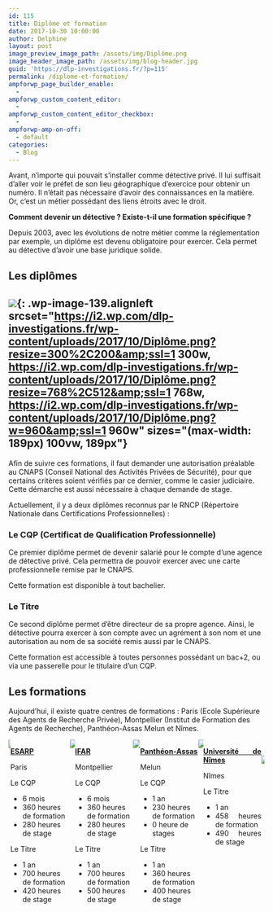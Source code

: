 ```yaml
---
id: 115
title: Diplôme et formation
date: 2017-10-30 10:00:00
author: Delphine
layout: post
image_preview_image_path: /assets/img/Diplôme.png
image_header_image_path: /assets/img/blog-header.jpg
guid: 'https://dlp-investigations.fr/?p=115'
permalink: /diplome-et-formation/
ampforwp_page_builder_enable:
  -
ampforwp_custom_content_editor:
  -
ampforwp_custom_content_editor_checkbox:
  -
ampforwp-amp-on-off:
  - default
categories:
  - Blog
---
```


Avant, n’importe qui pouvait s’installer comme d&eacute;tective priv&eacute;. Il lui suffisait d’aller voir le pr&eacute;fet de son lieu g&eacute;ographique d’exercice pour obtenir un num&eacute;ro. Il n’&eacute;tait pas n&eacute;cessaire d’avoir des connaissances en la mati&egrave;re. Or, c’est un m&eacute;tier poss&eacute;dant des liens &eacute;troits avec le droit.

**Comment devenir un d&eacute;tective ? Existe-t-il une formation sp&eacute;cifique ?**

Depuis 2003, avec les &eacute;volutions de notre m&eacute;tier comme la r&eacute;glementation par exemple, un dipl&ocirc;me est devenu obligatoire pour exercer. Cela permet au d&eacute;tective d’avoir une base juridique solide.<!--base32-c9gq6t9k68pp8vkhe4u78e1dc9gq6t9k68-base32-->

## Les dipl&ocirc;mes&nbsp;

## ![](https://i2.wp.com/dlp-investigations.fr/wp-content/uploads/2017/10/Diplôme.png?resize=189%2C126&amp;ssl=1){: .wp-image-139.alignleft srcset="https://i2.wp.com/dlp-investigations.fr/wp-content/uploads/2017/10/Diplôme.png?resize=300%2C200&amp;ssl=1 300w, https://i2.wp.com/dlp-investigations.fr/wp-content/uploads/2017/10/Diplôme.png?resize=768%2C512&amp;ssl=1 768w, https://i2.wp.com/dlp-investigations.fr/wp-content/uploads/2017/10/Diplôme.png?w=960&amp;ssl=1 960w" sizes="(max-width: 189px) 100vw, 189px"}

Afin de suivre ces formations, il faut demander une autorisation pr&eacute;alable au CNAPS (Conseil National des Activit&eacute;s Priv&eacute;es de S&eacute;curit&eacute;), pour que certains crit&egrave;res soient v&eacute;rifi&eacute;s par ce dernier, comme le casier judiciaire. Cette d&eacute;marche est aussi n&eacute;cessaire &agrave; chaque demande de stage.

Actuellement, il y a deux dipl&ocirc;mes reconnus par le RNCP (R&eacute;pertoire Nationale dans Certifications Professionnelles) :

### Le CQP (Certificat de Qualification Professionnelle)

Ce premier dipl&ocirc;me permet de devenir salari&eacute; pour le compte d’une agence de d&eacute;tective priv&eacute;. Cela permettra de pouvoir exercer avec une carte professionnelle remise par le CNAPS.

Cette formation est disponible &agrave; tout bachelier.

### Le Titre

Ce second dipl&ocirc;me permet d’&ecirc;tre directeur de sa propre agence. Ainsi, le d&eacute;tective pourra exercer &agrave; son compte avec un agr&eacute;ment &agrave; son nom et une autorisation au nom de sa soci&eacute;t&eacute; remis aussi par le CNAPS.

Cette formation est accessible &agrave; toutes personnes poss&eacute;dant un bac+2, ou via une passerelle pour le titulaire d’un CQP.

## Les formations

Aujourd’hui, il existe quatre centres de formations : Paris (Ecole Sup&eacute;rieure des Agents de Recherche Priv&eacute;e), Montpellier (Institut de Formation des Agents de Recherche), Panth&eacute;on-Assas Melun et N&icirc;mes.

<div class="csRow"><div class="csColumnGap" style="margin: 0px; padding: 0px; float: left; width: 0.729%;"><img style="border: none;" data-recalc-dims="1" src="https://i2.wp.com/dlp-investigations.fr/wp-content/plugins/advanced-wp-columns/assets/js/plugins/views/img/1x1-pixel.png?w=634&amp;ssl=1" /></div><div class="csColumn" style="margin: 0px; padding: 0px; float: left; width: 23.2%;" data-csstartpoint="7" data-csendpoint="230" data-cswidth="23.2%" data-csid="359cbd23-b233-b026-9860-8b06b1880bbe"><p><strong><span style="text-decoration: underline;">ESARP</span></strong></p><p>Paris</p><p>Le CQP</p><ul><li>6 mois</li><li>360 heures de formation</li><li>280 heures de stage</li></ul><p>Le Titre</p><ul><li>1 an</li><li>700 heures de formation</li><li>420 heures de stage</li></ul></div><div class="csColumnGap" style="margin: 0px; padding: 0px; float: left; width: 2.08%;"><img style="border: none;" data-recalc-dims="1" src="https://i2.wp.com/dlp-investigations.fr/wp-content/plugins/advanced-wp-columns/assets/js/plugins/views/img/1x1-pixel.png?w=634&amp;ssl=1" /></div><div class="csColumn" style="margin: 0px; padding: 0px; float: left; width: 22.7%;" data-csstartpoint="250" data-csendpoint="468" data-cswidth="22.7%" data-csid="50fc0700-36e9-fe50-a814-9358c9b49758"><p><strong><span style="text-decoration: underline;">IFAR</span></strong></p><p>Montpellier</p><p>Le CQP</p><ul><li>6 mois</li><li>360 heures de formation</li><li>280 heures de stage</li></ul><p>Le Titre</p><ul><li>1 an</li><li>700 heures de formation</li><li>500 heures de stage</li></ul></div><div class="csColumnGap" style="margin: 0px; padding: 0px; float: left; width: 2.71%;"><img style="border: none;" data-recalc-dims="1" src="https://i2.wp.com/dlp-investigations.fr/wp-content/plugins/advanced-wp-columns/assets/js/plugins/views/img/1x1-pixel.png?w=634&amp;ssl=1" /></div><div class="csColumn" style="margin: 0px; padding: 0px; float: left; width: 22.7%;" data-csstartpoint="494" data-csendpoint="712" data-cswidth="22.7%" data-csid="40f4dbc9-c58d-b77c-9467-b55b8d74ef69"><p><strong><span style="text-decoration: underline;">Panth&eacute;on-Assas</span></strong></p><p>Melun</p><p>Le CQP</p><ul><li>1 an</li><li>230 heures de formation</li><li>0 heure de stages</li></ul><p>Le Titre</p><ul><li>1 an</li><li>360 heures de formation</li><li>400 heures de stage</li></ul></div><div class="csColumnGap" style="margin: 0px; padding: 0px; float: left; width: 1.98%;"><img style="border: none;" data-recalc-dims="1" src="https://i2.wp.com/dlp-investigations.fr/wp-content/plugins/advanced-wp-columns/assets/js/plugins/views/img/1x1-pixel.png?w=634&amp;ssl=1" /></div><div class="csColumn" style="margin: 0px; padding: 0px; float: left; width: 22.7%;" data-csstartpoint="731" data-csendpoint="949" data-cswidth="22.7%" data-csid="a7f7da8d-a8f2-cfb0-8331-752ecdd01dd9"><p style="text-align: justify;"><strong><span style="text-decoration: underline;">Universit&eacute; de N&icirc;mes</span></strong></p><p style="text-align: justify;">N&icirc;mes</p><p style="text-align: justify;">Le Titre</p><ul><li style="text-align: justify;">1 an</li><li style="text-align: justify;">458 heures de formation</li><li style="text-align: justify;">490 heures de stage</li></ul></div></div>

&nbsp;

<div class="csRow"><div class="csColumnGap" style="margin: 0px; padding: 0px; float: left; width: 1.15%;"><img style="border: none;" data-recalc-dims="1" src="https://i2.wp.com/dlp-investigations.fr/wp-content/plugins/advanced-wp-columns/assets/js/plugins/views/img/1x1-pixel.png?w=634&amp;ssl=1" /></div></div>

&nbsp;

&nbsp;
